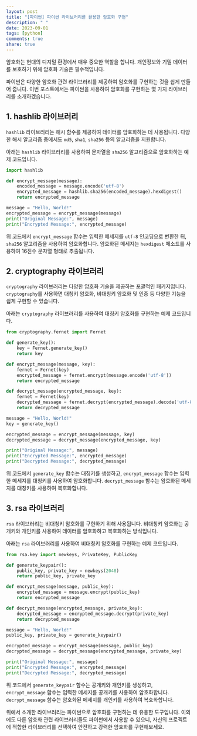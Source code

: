 ```yaml
---
layout: post
title: "[파이썬] 파이썬 라이브러리를 활용한 암호화 구현"
description: " "
date: 2023-09-01
tags: [python]
comments: true
share: true
---
```


암호화는 현대의 디지털 환경에서 매우 중요한 역할을 합니다. 개인정보와 기밀 데이터를 보호하기 위해 암호화 기술은 필수적입니다. 

파이썬은 다양한 암호화 관련 라이브러리를 제공하여 암호화를 구현하는 것을 쉽게 만들어 줍니다. 이번 포스트에서는 파이썬을 사용하여 암호화를 구현하는 몇 가지 라이브러리를 소개하겠습니다.

## 1. hashlib 라이브러리

`hashlib` 라이브러리는 해시 함수를 제공하여 데이터를 암호화하는 데 사용됩니다. 다양한 해시 알고리즘 중에서도 `md5`, `sha1`, `sha256` 등의 알고리즘을 지원합니다.

아래는 `hashlib` 라이브러리를 사용하여 문자열을 `sha256` 알고리즘으로 암호화하는 예제 코드입니다.

```python
import hashlib

def encrypt_message(message):
    encoded_message = message.encode('utf-8')
    encrypted_message = hashlib.sha256(encoded_message).hexdigest()
    return encrypted_message

message = "Hello, World!"
encrypted_message = encrypt_message(message)
print("Original Message:", message)
print("Encrypted Message:", encrypted_message)
```

위 코드에서 `encrypt_message` 함수는 입력한 메세지를 `utf-8` 인코딩으로 변환한 뒤, `sha256` 알고리즘을 사용하여 암호화합니다. 암호화된 메세지는 `hexdigest` 메소드를 사용하여 16진수 문자열 형태로 추출됩니다.

## 2. cryptography 라이브러리

`cryptography` 라이브러리는 다양한 암호화 기술을 제공하는 포괄적인 패키지입니다. `cryptography`를 사용하면 대칭키 암호화, 비대칭키 암호화 및 인증 등 다양한 기능을 쉽게 구현할 수 있습니다.

아래는 `cryptography` 라이브러리를 사용하여 대칭키 암호화를 구현하는 예제 코드입니다.

```python
from cryptography.fernet import Fernet

def generate_key():
    key = Fernet.generate_key()
    return key

def encrypt_message(message, key):
    fernet = Fernet(key)
    encrypted_message = fernet.encrypt(message.encode('utf-8'))
    return encrypted_message

def decrypt_message(encrypted_message, key):
    fernet = Fernet(key)
    decrypted_message = fernet.decrypt(encrypted_message).decode('utf-8')
    return decrypted_message

message = "Hello, World!"
key = generate_key()

encrypted_message = encrypt_message(message, key)
decrypted_message = decrypt_message(encrypted_message, key)

print("Original Message:", message)
print("Encrypted Message:", encrypted_message)
print("Decrypted Message:", decrypted_message)
```

위 코드에서 `generate_key` 함수는 대칭키를 생성하고, `encrypt_message` 함수는 입력한 메세지를 대칭키를 사용하여 암호화합니다. `decrypt_message` 함수는 암호화된 메세지를 대칭키를 사용하여 복호화합니다.

## 3. rsa 라이브러리

`rsa` 라이브러리는 비대칭키 암호화를 구현하기 위해 사용됩니다. 비대칭키 암호화는 공개키와 개인키를 사용하여 데이터를 암호화하고 복호화하는 방식입니다.

아래는 `rsa` 라이브러리를 사용하여 비대칭키 암호화를 구현하는 예제 코드입니다.

```python
from rsa.key import newkeys, PrivateKey, PublicKey

def generate_keypair():
    public_key, private_key = newkeys(2048)
    return public_key, private_key

def encrypt_message(message, public_key):
    encrypted_message = message.encrypt(public_key)
    return encrypted_message

def decrypt_message(encrypted_message, private_key):
    decrypted_message = encrypted_message.decrypt(private_key)
    return decrypted_message

message = "Hello, World!"
public_key, private_key = generate_keypair()

encrypted_message = encrypt_message(message, public_key)
decrypted_message = decrypt_message(encrypted_message, private_key)

print("Original Message:", message)
print("Encrypted Message:", encrypted_message)
print("Decrypted Message:", decrypted_message)
```

위 코드에서 `generate_keypair` 함수는 공개키와 개인키를 생성하고, `encrypt_message` 함수는 입력한 메세지를 공개키를 사용하여 암호화합니다. `decrypt_message` 함수는 암호화된 메세지를 개인키를 사용하여 복호화합니다.

위에서 소개한 라이브러리는 파이썬으로 암호화를 구현하는 데 유용한 도구입니다. 이외에도 다른 암호화 관련 라이브러리들도 파이썬에서 사용할 수 있으니, 자신의 프로젝트에 적합한 라이브러리를 선택하여 안전하고 강력한 암호화를 구현해보세요.